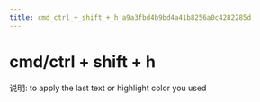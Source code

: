 ```yaml
---
title: cmd_ctrl_+_shift_+_h_a9a3fbd4b9bd4a41b8256a0c4282285d
---
```


# cmd/ctrl + shift + h

说明: to apply the last text or highlight color you used